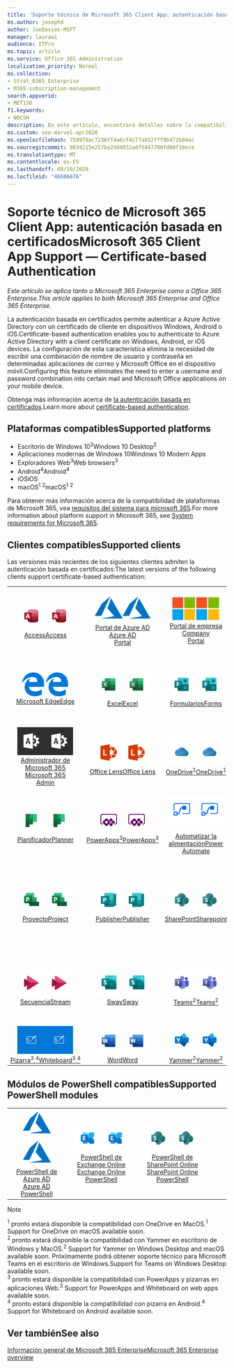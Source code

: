 ```yaml
---
title: 'Soporte técnico de Microsoft 365 Client App: autenticación basada en certificados'
ms.author: josephd
author: JoeDavies-MSFT
manager: laurawi
audience: ITPro
ms.topic: article
ms.service: Office 365 Administration
localization_priority: Normal
ms.collection:
- Strat_O365_Enterprise
- M365-subscription-management
search.appverid:
- MET150
f1.keywords:
- NOCSH
description: En este artículo, encontrará detalles sobre la compatibilidad de la aplicación cliente de Microsoft 365 para la autenticación basada en certificados.
ms.custom: seo-marvel-apr2020
ms.openlocfilehash: 759979ac7236ff4a6cf4c77ab52fff9b472b84ec
ms.sourcegitcommit: 8634215e257ba2d49832a8f5947700fd00f18ece
ms.translationtype: MT
ms.contentlocale: es-ES
ms.lasthandoff: 08/10/2020
ms.locfileid: "46606676"
---
```

# <a name="microsoft-365-client-app-support--certificate-based-authentication"></a><span data-ttu-id="a9400-103">Soporte técnico de Microsoft 365 Client App: autenticación basada en certificados</span><span class="sxs-lookup"><span data-stu-id="a9400-103">Microsoft 365 Client App Support — Certificate-based Authentication</span></span>

<span data-ttu-id="a9400-104">*Este artículo se aplica tanto a Microsoft 365 Enterprise como a Office 365 Enterprise.*</span><span class="sxs-lookup"><span data-stu-id="a9400-104">*This article applies to both Microsoft 365 Enterprise and Office 365 Enterprise.*</span></span>

<span data-ttu-id="a9400-105">La autenticación basada en certificados permite autenticar a Azure Active Directory con un certificado de cliente en dispositivos Windows, Android o iOS.</span><span class="sxs-lookup"><span data-stu-id="a9400-105">Certificate-based authentication enables you to authenticate to Azure Active Directory with a client certificate on Windows, Android, or iOS devices.</span></span> <span data-ttu-id="a9400-106">La configuración de esta característica elimina la necesidad de escribir una combinación de nombre de usuario y contraseña en determinadas aplicaciones de correo y Microsoft Office en el dispositivo móvil.</span><span class="sxs-lookup"><span data-stu-id="a9400-106">Configuring this feature eliminates the need to enter a username and password combination into certain mail and Microsoft Office applications on your mobile device.</span></span>

<span data-ttu-id="a9400-107">Obtenga más información acerca de [la autenticación basada en certificados](https://docs.microsoft.com/azure/active-directory/authentication/active-directory-certificate-based-authentication-get-started).</span><span class="sxs-lookup"><span data-stu-id="a9400-107">Learn more about [certificate-based authentication](https://docs.microsoft.com/azure/active-directory/authentication/active-directory-certificate-based-authentication-get-started).</span></span>

## <a name="supported-platforms"></a><span data-ttu-id="a9400-108">Plataformas compatibles</span><span class="sxs-lookup"><span data-stu-id="a9400-108">Supported platforms</span></span>

 - <span data-ttu-id="a9400-109">Escritorio de Windows 10<sup>2</sup></span><span class="sxs-lookup"><span data-stu-id="a9400-109">Windows 10 Desktop<sup>2</sup></span></span>
 - <span data-ttu-id="a9400-110">Aplicaciones modernas de Windows 10</span><span class="sxs-lookup"><span data-stu-id="a9400-110">Windows 10 Modern Apps</span></span>
 - <span data-ttu-id="a9400-111">Exploradores Web<sup>3</sup></span><span class="sxs-lookup"><span data-stu-id="a9400-111">Web browsers<sup>3</sup></span></span>
 - <span data-ttu-id="a9400-112">Android<sup>4</sup></span><span class="sxs-lookup"><span data-stu-id="a9400-112">Android<sup>4</sup></span></span>
 - <span data-ttu-id="a9400-113">iOS</span><span class="sxs-lookup"><span data-stu-id="a9400-113">iOS</span></span>
 - <span data-ttu-id="a9400-114">macOS<sup>1</sup> <sup>2</sup></span><span class="sxs-lookup"><span data-stu-id="a9400-114">macOS<sup>1</sup> <sup>2</sup></span></span>

<span data-ttu-id="a9400-115">Para obtener más información acerca de la compatibilidad de plataformas de Microsoft 365, vea [requisitos del sistema para microsoft 365](https://products.office.com/office-system-requirements).</span><span class="sxs-lookup"><span data-stu-id="a9400-115">For more information about platform support in Microsoft 365, see [System requirements for Microsoft 365](https://products.office.com/office-system-requirements).</span></span>

## <a name="supported-clients"></a><span data-ttu-id="a9400-116">Clientes compatibles</span><span class="sxs-lookup"><span data-stu-id="a9400-116">Supported clients</span></span>

<span data-ttu-id="a9400-117">Las versiones más recientes de los siguientes clientes admiten la autenticación basada en certificados:</span><span class="sxs-lookup"><span data-stu-id="a9400-117">The latest versions of the following clients support certificate-based authentication:</span></span>

| | | | | | |
|:---:|:---:|:---:|:---:|:---:|:---:|
| <span data-ttu-id="a9400-118">![Icono de Access](media/o365-access-64x64.png)</span><span class="sxs-lookup"><span data-stu-id="a9400-118">![Access icon](media/o365-access-64x64.png)</span></span> <br> [<span data-ttu-id="a9400-119">Access</span><span class="sxs-lookup"><span data-stu-id="a9400-119">Access</span></span>](https://products.office.com/access) | <span data-ttu-id="a9400-120">![Icono de Azure](media/o365-azure-64x64.png)</span><span class="sxs-lookup"><span data-stu-id="a9400-120">![Azure icon](media/o365-azure-64x64.png)</span></span> <br> [<span data-ttu-id="a9400-121">Portal de Azure AD <br></span><span class="sxs-lookup"><span data-stu-id="a9400-121">Azure AD <br> Portal </span></span>](https://azure.microsoft.com/features/azure-portal/) | <span data-ttu-id="a9400-122">![Icono del portal de empresa](media/o365-microsoft-64x64.png)</span><span class="sxs-lookup"><span data-stu-id="a9400-122">![Company portal icon](media/o365-microsoft-64x64.png)</span></span> <br> [<span data-ttu-id="a9400-123">Portal de empresa <br></span><span class="sxs-lookup"><span data-stu-id="a9400-123">Company <br> Portal </span></span>](https://docs.microsoft.com/intune-user-help/sign-in-to-the-company-portal) | <span data-ttu-id="a9400-124">![Icono de Delve](media/o365-delve-64x64.png)</span><span class="sxs-lookup"><span data-stu-id="a9400-124">![Delve icon](media/o365-delve-64x64.png)</span></span> <br> [<span data-ttu-id="a9400-125">Delve</span><span class="sxs-lookup"><span data-stu-id="a9400-125">Delve</span></span>](https://products.office.com/business/intelligent-search) | <span data-ttu-id="a9400-126">![Icono de Dynamics 365](media/o365-dynamics365-64x64.png)</span><span class="sxs-lookup"><span data-stu-id="a9400-126">![Dynamics 365 icon](media/o365-dynamics365-64x64.png)</span></span> <br> [<span data-ttu-id="a9400-127">Dynamics 365</span><span class="sxs-lookup"><span data-stu-id="a9400-127">Dynamics 365</span></span>](https://dynamics.microsoft.com) 
| <span data-ttu-id="a9400-128">![Icono de borde](media/o365-edge-64x64.png)</span><span class="sxs-lookup"><span data-stu-id="a9400-128">![Edge icon](media/o365-edge-64x64.png)</span></span> <br> [<span data-ttu-id="a9400-129">Microsoft Edge</span><span class="sxs-lookup"><span data-stu-id="a9400-129">Edge</span></span>](https://www.microsoft.com/windows/microsoft-edge) | <span data-ttu-id="a9400-130">![Icono de Excel](media/o365-excel-64x64.png)</span><span class="sxs-lookup"><span data-stu-id="a9400-130">![Excel icon](media/o365-excel-64x64.png)</span></span> <br> [<span data-ttu-id="a9400-131">Excel</span><span class="sxs-lookup"><span data-stu-id="a9400-131">Excel</span></span>](https://products.office.com/excel) | <span data-ttu-id="a9400-132">![Icono de formularios](media/o365-forms-64x64.png)</span><span class="sxs-lookup"><span data-stu-id="a9400-132">![Forms icon](media/o365-forms-64x64.png)</span></span> <br> [<span data-ttu-id="a9400-133">Formularios</span><span class="sxs-lookup"><span data-stu-id="a9400-133">Forms</span></span>](https://flow.microsoft.com/connectors/shared_microsoftforms/microsoft-forms/) | <span data-ttu-id="a9400-134">![Icono de Kaizala](media/o365-kaizala-64x64.png)</span><span class="sxs-lookup"><span data-stu-id="a9400-134">![Kaizala icon](media/o365-kaizala-64x64.png)</span></span> <br> [<span data-ttu-id="a9400-135">Kaizala</span><span class="sxs-lookup"><span data-stu-id="a9400-135">Kaizala</span></span>](https://products.office.com/en/business/microsoft-kaizala) | <span data-ttu-id="a9400-136">![Icono de Office.com](media/o365-office-64x64.png)</span><span class="sxs-lookup"><span data-stu-id="a9400-136">![Office.com icon](media/o365-office-64x64.png)</span></span> <br> [<span data-ttu-id="a9400-137">Office.com</span><span class="sxs-lookup"><span data-stu-id="a9400-137">Office.com</span></span>](https://www.office.com/) 
| <span data-ttu-id="a9400-138">![Icono de Office 365 administrador](media/o365-o365admin-64x64.png)</span><span class="sxs-lookup"><span data-stu-id="a9400-138">![Office 365 Admin icon](media/o365-o365admin-64x64.png)</span></span> <br> [<span data-ttu-id="a9400-139">Administrador de Microsoft 365 <br></span><span class="sxs-lookup"><span data-stu-id="a9400-139">Microsoft 365 <br> Admin</span></span>](https://products.office.com/business/manage-office-365-admin-app) | <span data-ttu-id="a9400-140">![Icono de lente](media/o365-lens-64x64.png)</span><span class="sxs-lookup"><span data-stu-id="a9400-140">![Lens icon](media/o365-lens-64x64.png)</span></span> <br> [<span data-ttu-id="a9400-141">Office Lens</span><span class="sxs-lookup"><span data-stu-id="a9400-141">Office Lens</span></span>](https://www.microsoft.com/p/office-lens/9wzdncrfj3t8?activetab=pivot%3Aoverviewtab) | <span data-ttu-id="a9400-142">![Icono de OneDrive para la empresa](media/o365-OneDrive-64x64.png)</span><span class="sxs-lookup"><span data-stu-id="a9400-142">![OneDrive for Business icon](media/o365-OneDrive-64x64.png)</span></span> <br> [<span data-ttu-id="a9400-143">OneDrive<sup>1</sup></span><span class="sxs-lookup"><span data-stu-id="a9400-143">OneDrive<sup>1</sup></span></span>](https://products.office.com/onedrive-for-business/online-cloud-storage) |  <span data-ttu-id="a9400-144">![Icono de OneNote](media/o365-OneNote-64x64.png)</span><span class="sxs-lookup"><span data-stu-id="a9400-144">![OneNote icon](media/o365-OneNote-64x64.png)</span></span> <br> [<span data-ttu-id="a9400-145">OneNote</span><span class="sxs-lookup"><span data-stu-id="a9400-145">OneNote</span></span>](https://products.office.com/onenote) | <span data-ttu-id="a9400-146">![Icono de Outlook](media/o365-outlook-64x64.png)</span><span class="sxs-lookup"><span data-stu-id="a9400-146">![Outlook icon](media/o365-outlook-64x64.png)</span></span> <br> [<span data-ttu-id="a9400-147">Outlook</span><span class="sxs-lookup"><span data-stu-id="a9400-147">Outlook</span></span>](https://products.office.com/outlook) 
| <span data-ttu-id="a9400-148">![Icono de Planificador](media/o365-planner-64x64.png)</span><span class="sxs-lookup"><span data-stu-id="a9400-148">![Planner icon](media/o365-planner-64x64.png)</span></span> <br> [<span data-ttu-id="a9400-149">Planificador</span><span class="sxs-lookup"><span data-stu-id="a9400-149">Planner</span></span>](https://products.office.com/business/task-management-software) | <span data-ttu-id="a9400-150">![Icono de PowerApps](media/o365-powerapps-64x64.png)</span><span class="sxs-lookup"><span data-stu-id="a9400-150">![PowerApps icon](media/o365-powerapps-64x64.png)</span></span> <br> [<span data-ttu-id="a9400-151">PowerApps<sup>3</sup></span><span class="sxs-lookup"><span data-stu-id="a9400-151">PowerApps<sup>3</sup></span></span>](https://powerapps.microsoft.com) | <span data-ttu-id="a9400-152">![Icono de automatización de energía](media/o365-flow-64x64.png)</span><span class="sxs-lookup"><span data-stu-id="a9400-152">![Power Automate icon](media/o365-flow-64x64.png)</span></span> <br> [<span data-ttu-id="a9400-153"><br>Automatizar la alimentación</span><span class="sxs-lookup"><span data-stu-id="a9400-153">Power <br> Automate</span></span>](https://flow.microsoft.com) | <span data-ttu-id="a9400-154">![Icono de PowerBI](media/o365-powerbi-64x64.png)</span><span class="sxs-lookup"><span data-stu-id="a9400-154">![PowerBI icon](media/o365-powerbi-64x64.png)</span></span> <br> [<span data-ttu-id="a9400-155">Power BI</span><span class="sxs-lookup"><span data-stu-id="a9400-155">Power BI</span></span>](https://powerbi.microsoft.com)| <span data-ttu-id="a9400-156">![Icono de PowerPoint](media/o365-powerpoint-64x64.png)</span><span class="sxs-lookup"><span data-stu-id="a9400-156">![PowerPoint icon](media/o365-powerpoint-64x64.png)</span></span> <br> [<span data-ttu-id="a9400-157">PowerPoint</span><span class="sxs-lookup"><span data-stu-id="a9400-157">PowerPoint</span></span>](https://products.office.com/powerpoint) 
| <span data-ttu-id="a9400-158">![Icono de proyecto](media/o365-project-64x64.png)</span><span class="sxs-lookup"><span data-stu-id="a9400-158">![Project icon](media/o365-project-64x64.png)</span></span> <br> [<span data-ttu-id="a9400-159">Proyecto</span><span class="sxs-lookup"><span data-stu-id="a9400-159">Project</span></span>](https://products.office.com/project) | <span data-ttu-id="a9400-160">![Icono de Publisher](media/o365-publisher-64x64.png)</span><span class="sxs-lookup"><span data-stu-id="a9400-160">![Publisher icon](media/o365-publisher-64x64.png)</span></span> <br> [<span data-ttu-id="a9400-161">Publisher</span><span class="sxs-lookup"><span data-stu-id="a9400-161">Publisher</span></span>](https://products.office.com/publisher) | <span data-ttu-id="a9400-162">![Icono de SharePoint](media/o365-sharepoint-64x64.png)</span><span class="sxs-lookup"><span data-stu-id="a9400-162">![SharePoint icon](media/o365-sharepoint-64x64.png)</span></span> <br> [<span data-ttu-id="a9400-163">SharePoint</span><span class="sxs-lookup"><span data-stu-id="a9400-163">Sharepoint</span></span>](https://products.office.com/sharepoint) | <span data-ttu-id="a9400-164">![Icono de Skype Empresarial](media/o365-skypeforbusiness-64x64.png)</span><span class="sxs-lookup"><span data-stu-id="a9400-164">![Skype for Business icon](media/o365-skypeforbusiness-64x64.png)</span></span> <br> [<span data-ttu-id="a9400-165">Skype <br> empresarial</span><span class="sxs-lookup"><span data-stu-id="a9400-165">Skype for <br> Business</span></span>](https://www.skype.com/business/) | <span data-ttu-id="a9400-166">![Icono de notas adhesivas](media/o365-stickynotes-64x64.png)</span><span class="sxs-lookup"><span data-stu-id="a9400-166">![Sticky Notes icon](media/o365-stickynotes-64x64.png)</span></span> <br> [<span data-ttu-id="a9400-167">Notas rápidas</span><span class="sxs-lookup"><span data-stu-id="a9400-167">Sticky Notes</span></span>](https://www.microsoft.com/p/microsoft-sticky-notes/9nblggh4qghw) 
| <span data-ttu-id="a9400-168">![Icono de secuencia](media/o365-stream-64x64.png)</span><span class="sxs-lookup"><span data-stu-id="a9400-168">![Stream icon](media/o365-stream-64x64.png)</span></span> <br> [<span data-ttu-id="a9400-169">Secuencia</span><span class="sxs-lookup"><span data-stu-id="a9400-169">Stream</span></span>](https://stream.microsoft.com) | <span data-ttu-id="a9400-170">![Icono de Sway](media/o365-sway-64x64.png)</span><span class="sxs-lookup"><span data-stu-id="a9400-170">![Sway icon](media/o365-sway-64x64.png)</span></span> <br> [<span data-ttu-id="a9400-171">Sway</span><span class="sxs-lookup"><span data-stu-id="a9400-171">Sway</span></span>](https://sway.com) | <span data-ttu-id="a9400-172">![Icono de Teams](media/o365-teams-64x64.png)</span><span class="sxs-lookup"><span data-stu-id="a9400-172">![Teams icon](media/o365-teams-64x64.png)</span></span> <br> [<span data-ttu-id="a9400-173">Teams<sup>2</sup></span><span class="sxs-lookup"><span data-stu-id="a9400-173">Teams<sup>2</sup></span></span>](https://products.office.com/microsoft-teams/group-chat-software) | <span data-ttu-id="a9400-174">![Icono de tareas pendientes](media/o365-todo-64x64.png)</span><span class="sxs-lookup"><span data-stu-id="a9400-174">![To Do icon](media/o365-todo-64x64.png)</span></span> <br> [<span data-ttu-id="a9400-175">Acciones que realizar</span><span class="sxs-lookup"><span data-stu-id="a9400-175">To Do</span></span>](https://todo.microsoft.com) | <span data-ttu-id="a9400-176">![Icono de Visio](media/o365-visio-64x64.png)</span><span class="sxs-lookup"><span data-stu-id="a9400-176">![Visio icon](media/o365-visio-64x64.png)</span></span> <br> [<span data-ttu-id="a9400-177">Visio</span><span class="sxs-lookup"><span data-stu-id="a9400-177">Visio</span></span>](https://products.office.com/visio/flowchart-software) 
| <span data-ttu-id="a9400-178">![Icono de pizarra](media/o365-whiteboard-64x64.png)</span><span class="sxs-lookup"><span data-stu-id="a9400-178">![Whiteboard icon](media/o365-whiteboard-64x64.png)</span></span> <br> [<span data-ttu-id="a9400-179">Pizarra<sup>3</sup>,<sup>4</sup></span><span class="sxs-lookup"><span data-stu-id="a9400-179">Whiteboard<sup>3</sup>,<sup>4</sup></span></span>](https://whiteboard.microsoft.com/) | <span data-ttu-id="a9400-180">![Icono de Word](media/o365-word-64x64.png)</span><span class="sxs-lookup"><span data-stu-id="a9400-180">![Word icon](media/o365-word-64x64.png)</span></span> <br> [<span data-ttu-id="a9400-181">Word</span><span class="sxs-lookup"><span data-stu-id="a9400-181">Word</span></span>](https://products.office.com/word) | <span data-ttu-id="a9400-182">![Icono de Yammer](media/o365-yammer-64x64.png)</span><span class="sxs-lookup"><span data-stu-id="a9400-182">![Yammer icon](media/o365-yammer-64x64.png)</span></span> <br> [<span data-ttu-id="a9400-183">Yammer<sup>2</sup></span><span class="sxs-lookup"><span data-stu-id="a9400-183">Yammer<sup>2</sup></span></span>](https://products.office.com/yammer/yammer-overview) |

## <a name="supported-powershell-modules"></a><span data-ttu-id="a9400-184">Módulos de PowerShell compatibles</span><span class="sxs-lookup"><span data-stu-id="a9400-184">Supported PowerShell modules</span></span>

| | | | | | |
|:---:|:---:|:---:|:---:|:---:|:---:|
| <span data-ttu-id="a9400-185">![Icono de Azure](media/o365-azure-64x64.png)</span><span class="sxs-lookup"><span data-stu-id="a9400-185">![Azure icon](media/o365-azure-64x64.png)</span></span> <br> [<span data-ttu-id="a9400-186">PowerShell de Azure AD <br></span><span class="sxs-lookup"><span data-stu-id="a9400-186">Azure AD <br> PowerShell</span></span>](https://docs.microsoft.com/powershell/azure/active-directory/overview?view=azureadps-2.0) | <span data-ttu-id="a9400-187">![Icono de Exchange](media/o365-exchange-64x64.png)</span><span class="sxs-lookup"><span data-stu-id="a9400-187">![Exchange icon](media/o365-exchange-64x64.png)</span></span> <br> [<span data-ttu-id="a9400-188">PowerShell de Exchange Online <br></span><span class="sxs-lookup"><span data-stu-id="a9400-188">Exchange Online <br> PowerShell</span></span>](https://docs.microsoft.com/powershell/exchange/exchange-online/exchange-online-powershell?view=exchange-ps) | <span data-ttu-id="a9400-189">![Icono de SharePoint](media/o365-sharepoint-64x64.png)</span><span class="sxs-lookup"><span data-stu-id="a9400-189">![SharePoint icon](media/o365-sharepoint-64x64.png)</span></span> <br> [<span data-ttu-id="a9400-190">PowerShell de SharePoint Online <br></span><span class="sxs-lookup"><span data-stu-id="a9400-190">SharePoint Online <br> PowerShell</span></span>](https://docs.microsoft.com/powershell/sharepoint/sharepoint-online/connect-sharepoint-online)

> [!NOTE]
> <span data-ttu-id="a9400-191"><sup>1</sup> pronto estará disponible la compatibilidad con OneDrive en MacOS.</span><span class="sxs-lookup"><span data-stu-id="a9400-191"><sup>1</sup> Support for OneDrive on macOS available soon.</span></span> <br>
> <span data-ttu-id="a9400-192"><sup>2</sup> pronto estará disponible la compatibilidad con Yammer en escritorio de Windows y MacOS.</span><span class="sxs-lookup"><span data-stu-id="a9400-192"><sup>2</sup> Support for Yammer on Windows Desktop and macOS available soon.</span></span> <span data-ttu-id="a9400-193">Próximamente podrá obtener soporte técnico para Microsoft Teams en el escritorio de Windows.</span><span class="sxs-lookup"><span data-stu-id="a9400-193">Support for Teams on Windows Desktop available soon.</span></span><br>
> <span data-ttu-id="a9400-194"><sup>3</sup> pronto estará disponible la compatibilidad con PowerApps y pizarras en aplicaciones Web.</span><span class="sxs-lookup"><span data-stu-id="a9400-194"><sup>3</sup> Support for PowerApps and Whiteboard on web apps available soon.</span></span> <br>
> <span data-ttu-id="a9400-195"><sup>4</sup> pronto estará disponible la compatibilidad con pizarra en Android.</span><span class="sxs-lookup"><span data-stu-id="a9400-195"><sup>4</sup> Support for Whiteboard on Android available soon.</span></span>

## <a name="see-also"></a><span data-ttu-id="a9400-196">Ver también</span><span class="sxs-lookup"><span data-stu-id="a9400-196">See also</span></span>

[<span data-ttu-id="a9400-197">Información general de Microsoft 365 Enterprise</span><span class="sxs-lookup"><span data-stu-id="a9400-197">Microsoft 365 Enterprise overview</span></span>](https://docs.microsoft.com/microsoft-365/enterprise/microsoft-365-overview)
